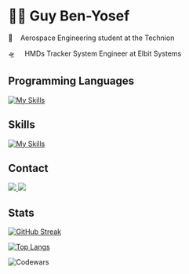 # :man_mechanic: Guy Ben-Yosef
:rocket:&nbsp;&nbsp;&nbsp; Aerospace Engineering student at the Technion

:flying_saucer:	&nbsp;&nbsp;&nbsp; HMDs Tracker System Engineer at Elbit Systems

## Programming Languages
[![My Skills](https://skillicons.dev/icons?i=python,matlab,java,react)](https://skillicons.dev)

## Skills
[![My Skills](https://skillicons.dev/icons?i=raspberrypi,arduino,latex,git)](https://skillicons.dev)

## Contact

<a href="https://www.linkedin.com/in/guy-ben-yosef/" ><img src="https://img.shields.io/badge/LinkedIn-0077B5?style=for-the-badge&logo=linkedin&logoColor=white" /> </a>
<a href="mailto:gbenjos@gmail.com" ><img src="https://img.shields.io/badge/Gmail-D14836?style=for-the-badge&logo=gmail&logoColor=white" /> </a>

## Stats

[![GitHub Streak](https://streak-stats.demolab.com?user=guy-ben-yosef&theme=gruvbox&date_format=j%20M%5B%20Y%5D&mode=weekly&card_width=495&hide_border=true)](https://git.io/streak-stats)

[![Top Langs](https://github-readme-stats.vercel.app/api/top-langs/?username=Guy-Ben-Yosef&layout=compact&theme=gruvbox&card_width=495&hide_border=true)](https://github.com/anuraghazra/github-readme-stats)

![Codewars](https://github.r2v.ch/codewars?user=gbenjos&card_width=400)
